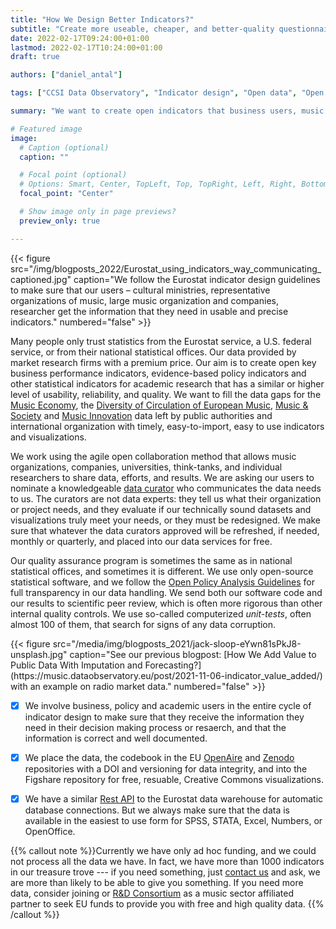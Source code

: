 ```yaml
---
title: "How We Design Better Indicators?"
subtitle: "Create more useable, cheaper, and better-quality questionnaire-based research"
date: 2022-02-17T09:24:00+01:00
lastmod: 2022-02-17T10:24:00+01:00
draft: true

authors: ["daniel_antal"]

tags: ["CCSI Data Observatory", "Indicator design", "Open data", "Open Science", "Open Policy Analysis"]

summary: "We want to create open indicators that business users, music organizations, evidence-based policy makers can trust as much as data from Eurostat, U.S. federal agencies, or premium market research companies. Using similarly rigorous statistical standards, open data, open science, and the innovations of data science we want to fill the data gaps of the European music industry with timely, easy-to-import, visualized, documented, high-quality data."

# Featured image
image:
  # Caption (optional)
  caption: ""

  # Focal point (optional)
  # Options: Smart, Center, TopLeft, Top, TopRight, Left, Right, BottomLeft, Bottom, BottomRight
  focal_point: "Center"

  # Show image only in page previews?
  preview_only: true

---
```

<td style="text-align: center;">{{< figure src="/img/blogposts_2022/Eurostat_using_indicators_way_communicating_captioned.jpg" caption="We follow the Eurostat indicator design guidelines to make sure that our users – cultural ministries, representative organizations of music, large music organization and companies, researcher get the information that they need in usable and precise indicators." numbered="false" >}}</td>

Many people only trust statistics from the Eurostat service, a U.S. federal service, or from their national statistical offices. Our data provided by market research firms with a premium price.  Our aim is to create open key business performance indicators, evidence-based policy indicators and other statistical indicators for academic research that has a similar or higher level of usability, reliability, and quality. We want to fill the data gaps for the [Music Economy](https://music.dataobservatory.eu/pillars/music-economy/), the [Diversity of Circulation of European Music](https://music.dataobservatory.eu/pillars/diversity-circulation/), [Music & Society](/pillars/music-and-society/) and [Music Innovation](/pillars/innovation/) data left by public authorities and international organization with timely, easy-to-import, easy to use indicators and visualizations.

We work using the agile open collaboration method that allows music organizations, companies, universities, think-tanks, and individual researchers to share data, efforts, and results.  We are asking our users to nominate a knowledgeable [data curator](/#contributors) who communicates the data needs to us. The curators are not data experts: they tell us what their organization or project needs, and they evaluate if our technically sound datasets and visualizations truly meet your needs, or they must be redesigned. We make sure that whatever the data curators approved will be refreshed, if needed, monthly or quarterly, and placed into our data services for free. 

Our quality assurance program is sometimes the same as in national statistical offices, and sometimes it is different.  We use only open-source statistical software, and we follow the [Open Policy Analysis Guidelines](/pillars/opa/) for full transparency in our data handling.  We send both our software code and our results to scientific peer review, which is often more rigorous than other internal quality controls.  We use so-called computerized *unit-tests*, often almost 100 of them, that search for signs of any data corruption.

<td style="text-align: center;">{{< figure src="/media/img/blogposts_2021/jack-sloop-eYwn81sPkJ8-unsplash.jpg" caption="See our previous blogpost: [How We Add Value to Public Data With Imputation and Forecasting?](https://music.dataobservatory.eu/post/2021-11-06-indicator_value_added/) with an example on radio market data." numbered="false" >}}</td>

-	[x]  We involve business, policy and academic users in the entire cycle of indicator design to make sure that they receive the information they need in their decision making process or resaerch, and that the information is correct and well documented.

-	[x] We place the data, the codebook in the EU [OpenAire](https://explore.openaire.eu/search/dataset?pid=10.5281%2Fzenodo.5917742) and [Zenodo](https://zenodo.org/communities/music_observatory?page=1&size=20) repositories with a DOI and versioning for data integrity, and into the Figshare repository for free, resuable, Creative Commons visualizations.

-	[x] We have a similar [Rest API](https://api.music.dataobservatory.eu/) to the Eurostat data warehouse for automatic database connections.  But we always make sure that the data is available in the easiest to use form for SPSS, STATA, Excel, Numbers, or OpenOffice.

{{% callout note %}}Currently we have only ad hoc funding, and we could not process all the data we have. In fact, we have more than 1000 indicators in our treasure trove --- if you need something, just [contact us]((https://reprex.nl/#contact)) and ask, we are more than likely to be able to give you something. If you need more data, consider joining or [R&D Consortium](https://reprex.nl/project/horizon/) as a music sector affiliated partner to seek EU funds to provide you with free and high quality data.
{{% /callout %}}

